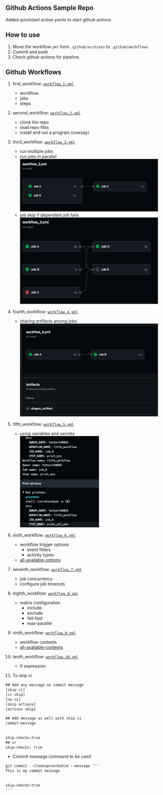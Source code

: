 ## Github Actions Sample Repo

Added quickstart action yamls to start github actions

## How to use
1. Move the workflow `yml` from `.github/archives` to  `.github/workflows`
2. Commit and push
3. Check github actions for pipeline.

## Github Workflows

1. first_workflow: [`workflow_1.yml`](.github/archives/workflow_1.yml)
    - workflow
    - jobs
    - steps

2. second_workflow: [`workflow_2.yml`](.github/archives/workflow_2.yml)
    - clone the repo
    - read repo files
    - install and run a program (cowsay)

3. third_workflow: [`workflow_3.yml`](.github/archives/workflow_3.yml)
    - run multiple jobs
    - run jobs in parallel  
    ![jobs parallel and sequential](resources/image1.png)
    - job skip if dependent job fails  
    ![job skip](resources/image2.png)

4. fourth_workflow: [`workflow_4.yml`](.github/archives/workflow_4.yml)
    - sharing artifacts among jobs  
    ![storing artifact](resources/image3.png)

5. fifth_workflow: [`workflow_5.yml`](.github/archives/workflow_5.yml)
    - using variables and secrets  
    ![print envs](resources/image4.png)

6. sixth_workflow: [`workflow_6.yml`](.github/archives/workflow_6.yml)
    - workflow trigger options
        - event filters
        - activity types
    - [all-available-options](https://docs.github.com/en/actions/writing-workflows/choosing-when-your-workflow-runs/events-that-trigger-workflows)

7. seventh_workflow: [`workflow_7.yml`](.github/archives/workflow_7.yml)
    - job concurrency
    - configure job timeouts

8. eighth_workflow: [`workflow_8.yml`](.github/archives/workflow_8.yml)
    - matrix configuration
        - include
        - exclude
        - fail-fast
        - max-parallel

9. ninth_workflow: [`workflow_9.yml`](.github/archives/workflow_9.yml)
    - workflow contexts
    - [all-available-contexts](https://docs.github.com/en/enterprise-cloud@latest/actions/writing-workflows/choosing-what-your-workflow-does/accessing-contextual-information-about-workflow-runs)

10. tenth_workflow: [`workflow_10.yml`](.github/archives/workflow_10.yml)
    - if expression

11. To skip ci
```
## Add any message as commit message
[skip ci]
[ci skip]
[no ci]
[skip actions]
[actions skip]
```


```
## Add message as well with skip ci
commit-message


skip-checks:true
## or
skip-checks: true
```

- Commit message command to be used
```
git commit --cleanup=verbatim --message '''
This is my commit message


skip-checks:true
'''
```

